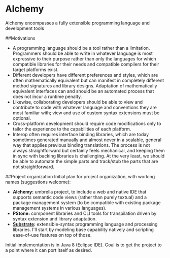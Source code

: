 # Alchemy
Alchemy encompasses a fully extensible programming language and development tools

##Motivations
* A programming language should be a tool rather than a limitation. Programmers should be able to write in whatever language is most expressive to their purpose rather than only the languages for which compatible libraries for their needs and compatible compilers for their target platforms exist.
* Different developers have different preferences and styles, which are often mathematically equivalent but can manifest in completely different method signatures and library designs. Adaptation of mathematically equivalent interfaces can and should be an automated process that does not incur a runtime penalty.
* Likewise, collaborating developers should be able to view and contribute to code with whatever language and conventions they are most familiar with; view and use of custom syntax extensions must be optional.
* Cross-platform development should require code modifications only to tailor the experience to the capabilities of each platform.
* Interop often requires interface binding libraries, which are today sometimes generated manually and almost never in a scalable, general way that applies previous binding translations. The process is not always straightforward but certainly feels mechanical, and keeping them in sync with backing libraries is challenging. At the very least, we should be able to automate the simple parts and track/stub the parts that are not straightforward.

##Project organization
Initial plan for project organization, with working names (suggestions welcome):

* **Alchemy:** umbrella project, to include a web and native IDE that supports semantic code views (rather than purely textual) and a package management system (to be compatible with existing package management systems in various languages).
* **PStone:** component libraries and CLI tools for transpilation driven by syntax extension and library adaptation.
* **[Substrate](Substrate.md):** extensible-syntax programming language and processing libraries. I'll start by modeling base capability natively and scripting ease-of-use features on top of those.

Initial implementation is in Java 8 (Eclipse IDE). Goal is to get the project to a point where it can port itself as desired.
